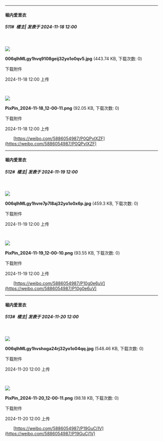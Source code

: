 ﻿
*****

####  堀内爱里衣  
##### 511#         楼主| 发表于 2024-11-18 12:00

       

<img src="https://img.saraba1st.com/forum/202411/18/120043x660cxp4q46p3xls.jpg" referrerpolicy="no-referrer">

<strong>006qlhMLgy1hvq9108geij32yo1o0qv5.jpg</strong> (443.74 KB, 下载次数: 0)

下载附件

2024-11-18 12:00 上传

       

<img src="https://img.saraba1st.com/forum/202411/18/120044v4m9zl6rz1156nc3.png" referrerpolicy="no-referrer">

<strong>PixPin_2024-11-18_12-00-11.png</strong> (92.05 KB, 下载次数: 0)

下载附件

2024-11-18 12:00 上传

       [https://weibo.com/5886054987/P0QPvlXZF](https://weibo.com/5886054987/P0QPvlXZF)


*****

####  堀内爱里衣  
##### 512#         楼主| 发表于 2024-11-19 12:00

       

<img src="https://img.saraba1st.com/forum/202411/19/120033nbyo8qu4s7cqo4qp.jpg" referrerpolicy="no-referrer">

<strong>006qlhMLgy1hvre7p7l8aj32yo1o0x6p.jpg</strong> (459.3 KB, 下载次数: 0)

下载附件

2024-11-19 12:00 上传

       

<img src="https://img.saraba1st.com/forum/202411/19/120034zud3yuzvrzq3qoit.png" referrerpolicy="no-referrer">

<strong>PixPin_2024-11-19_12-00-10.png</strong> (93.55 KB, 下载次数: 0)

下载附件

2024-11-19 12:00 上传

       [https://weibo.com/5886054987/P10g0e6uV](https://weibo.com/5886054987/P10g0e6uV)


*****

####  堀内爱里衣  
##### 513#         楼主| 发表于 2024-11-20 12:00

       

<img src="https://img.saraba1st.com/forum/202411/20/120033qefc2wfnec7tz167.jpg" referrerpolicy="no-referrer">

<strong>006qlhMLgy1hvshoga24rj32yo1o04qq.jpg</strong> (548.46 KB, 下载次数: 0)

下载附件

2024-11-20 12:00 上传

       

<img src="https://img.saraba1st.com/forum/202411/20/120034ohg1bqnfqwxggqfx.png" referrerpolicy="no-referrer">

<strong>PixPin_2024-11-20_12-00-11.png</strong> (98.18 KB, 下载次数: 0)

下载附件

2024-11-20 12:00 上传

       [https://weibo.com/5886054987/P19GuCj1V](https://weibo.com/5886054987/P19GuCj1V)

